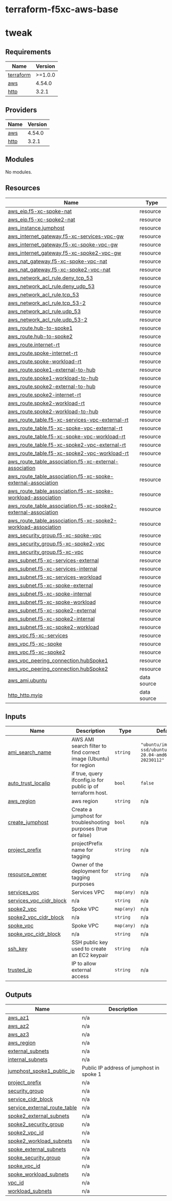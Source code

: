# terraform-f5xc-aws-base
# tweak

<!-- BEGIN_TF_DOCS -->
## Requirements

| Name | Version |
|------|---------|
| <a name="requirement_terraform"></a> [terraform](#requirement\_terraform) | >=1.0.0 |
| <a name="requirement_aws"></a> [aws](#requirement\_aws) | 4.54.0 |
| <a name="requirement_http"></a> [http](#requirement\_http) | 3.2.1 |

## Providers

| Name | Version |
|------|---------|
| <a name="provider_aws"></a> [aws](#provider\_aws) | 4.54.0 |
| <a name="provider_http"></a> [http](#provider\_http) | 3.2.1 |

## Modules

No modules.

## Resources

| Name | Type |
|------|------|
| [aws_eip.f5-xc-spoke-nat](https://registry.terraform.io/providers/hashicorp/aws/4.54.0/docs/resources/eip) | resource |
| [aws_eip.f5-xc-spoke2-nat](https://registry.terraform.io/providers/hashicorp/aws/4.54.0/docs/resources/eip) | resource |
| [aws_instance.jumphost](https://registry.terraform.io/providers/hashicorp/aws/4.54.0/docs/resources/instance) | resource |
| [aws_internet_gateway.f5-xc-services-vpc-gw](https://registry.terraform.io/providers/hashicorp/aws/4.54.0/docs/resources/internet_gateway) | resource |
| [aws_internet_gateway.f5-xc-spoke-vpc-gw](https://registry.terraform.io/providers/hashicorp/aws/4.54.0/docs/resources/internet_gateway) | resource |
| [aws_internet_gateway.f5-xc-spoke2-vpc-gw](https://registry.terraform.io/providers/hashicorp/aws/4.54.0/docs/resources/internet_gateway) | resource |
| [aws_nat_gateway.f5-xc-spoke-vpc-nat](https://registry.terraform.io/providers/hashicorp/aws/4.54.0/docs/resources/nat_gateway) | resource |
| [aws_nat_gateway.f5-xc-spoke2-vpc-nat](https://registry.terraform.io/providers/hashicorp/aws/4.54.0/docs/resources/nat_gateway) | resource |
| [aws_network_acl_rule.deny_tcp_53](https://registry.terraform.io/providers/hashicorp/aws/4.54.0/docs/resources/network_acl_rule) | resource |
| [aws_network_acl_rule.deny_udp_53](https://registry.terraform.io/providers/hashicorp/aws/4.54.0/docs/resources/network_acl_rule) | resource |
| [aws_network_acl_rule.tcp_53](https://registry.terraform.io/providers/hashicorp/aws/4.54.0/docs/resources/network_acl_rule) | resource |
| [aws_network_acl_rule.tcp_53-2](https://registry.terraform.io/providers/hashicorp/aws/4.54.0/docs/resources/network_acl_rule) | resource |
| [aws_network_acl_rule.udp_53](https://registry.terraform.io/providers/hashicorp/aws/4.54.0/docs/resources/network_acl_rule) | resource |
| [aws_network_acl_rule.udp_53-2](https://registry.terraform.io/providers/hashicorp/aws/4.54.0/docs/resources/network_acl_rule) | resource |
| [aws_route.hub-to-spoke1](https://registry.terraform.io/providers/hashicorp/aws/4.54.0/docs/resources/route) | resource |
| [aws_route.hub-to-spoke2](https://registry.terraform.io/providers/hashicorp/aws/4.54.0/docs/resources/route) | resource |
| [aws_route.internet-rt](https://registry.terraform.io/providers/hashicorp/aws/4.54.0/docs/resources/route) | resource |
| [aws_route.spoke-internet-rt](https://registry.terraform.io/providers/hashicorp/aws/4.54.0/docs/resources/route) | resource |
| [aws_route.spoke-workload-rt](https://registry.terraform.io/providers/hashicorp/aws/4.54.0/docs/resources/route) | resource |
| [aws_route.spoke1-external-to-hub](https://registry.terraform.io/providers/hashicorp/aws/4.54.0/docs/resources/route) | resource |
| [aws_route.spoke1-workload-to-hub](https://registry.terraform.io/providers/hashicorp/aws/4.54.0/docs/resources/route) | resource |
| [aws_route.spoke2-external-to-hub](https://registry.terraform.io/providers/hashicorp/aws/4.54.0/docs/resources/route) | resource |
| [aws_route.spoke2-internet-rt](https://registry.terraform.io/providers/hashicorp/aws/4.54.0/docs/resources/route) | resource |
| [aws_route.spoke2-workload-rt](https://registry.terraform.io/providers/hashicorp/aws/4.54.0/docs/resources/route) | resource |
| [aws_route.spoke2-workload-to-hub](https://registry.terraform.io/providers/hashicorp/aws/4.54.0/docs/resources/route) | resource |
| [aws_route_table.f5-xc-services-vpc-external-rt](https://registry.terraform.io/providers/hashicorp/aws/4.54.0/docs/resources/route_table) | resource |
| [aws_route_table.f5-xc-spoke-vpc-external-rt](https://registry.terraform.io/providers/hashicorp/aws/4.54.0/docs/resources/route_table) | resource |
| [aws_route_table.f5-xc-spoke-vpc-workload-rt](https://registry.terraform.io/providers/hashicorp/aws/4.54.0/docs/resources/route_table) | resource |
| [aws_route_table.f5-xc-spoke2-vpc-external-rt](https://registry.terraform.io/providers/hashicorp/aws/4.54.0/docs/resources/route_table) | resource |
| [aws_route_table.f5-xc-spoke2-vpc-workload-rt](https://registry.terraform.io/providers/hashicorp/aws/4.54.0/docs/resources/route_table) | resource |
| [aws_route_table_association.f5-xc-external-association](https://registry.terraform.io/providers/hashicorp/aws/4.54.0/docs/resources/route_table_association) | resource |
| [aws_route_table_association.f5-xc-spoke-external-association](https://registry.terraform.io/providers/hashicorp/aws/4.54.0/docs/resources/route_table_association) | resource |
| [aws_route_table_association.f5-xc-spoke-workload-association](https://registry.terraform.io/providers/hashicorp/aws/4.54.0/docs/resources/route_table_association) | resource |
| [aws_route_table_association.f5-xc-spoke2-external-association](https://registry.terraform.io/providers/hashicorp/aws/4.54.0/docs/resources/route_table_association) | resource |
| [aws_route_table_association.f5-xc-spoke2-workload-association](https://registry.terraform.io/providers/hashicorp/aws/4.54.0/docs/resources/route_table_association) | resource |
| [aws_security_group.f5-xc-spoke-vpc](https://registry.terraform.io/providers/hashicorp/aws/4.54.0/docs/resources/security_group) | resource |
| [aws_security_group.f5-xc-spoke2-vpc](https://registry.terraform.io/providers/hashicorp/aws/4.54.0/docs/resources/security_group) | resource |
| [aws_security_group.f5-xc-vpc](https://registry.terraform.io/providers/hashicorp/aws/4.54.0/docs/resources/security_group) | resource |
| [aws_subnet.f5-xc-services-external](https://registry.terraform.io/providers/hashicorp/aws/4.54.0/docs/resources/subnet) | resource |
| [aws_subnet.f5-xc-services-internal](https://registry.terraform.io/providers/hashicorp/aws/4.54.0/docs/resources/subnet) | resource |
| [aws_subnet.f5-xc-services-workload](https://registry.terraform.io/providers/hashicorp/aws/4.54.0/docs/resources/subnet) | resource |
| [aws_subnet.f5-xc-spoke-external](https://registry.terraform.io/providers/hashicorp/aws/4.54.0/docs/resources/subnet) | resource |
| [aws_subnet.f5-xc-spoke-internal](https://registry.terraform.io/providers/hashicorp/aws/4.54.0/docs/resources/subnet) | resource |
| [aws_subnet.f5-xc-spoke-workload](https://registry.terraform.io/providers/hashicorp/aws/4.54.0/docs/resources/subnet) | resource |
| [aws_subnet.f5-xc-spoke2-external](https://registry.terraform.io/providers/hashicorp/aws/4.54.0/docs/resources/subnet) | resource |
| [aws_subnet.f5-xc-spoke2-internal](https://registry.terraform.io/providers/hashicorp/aws/4.54.0/docs/resources/subnet) | resource |
| [aws_subnet.f5-xc-spoke2-workload](https://registry.terraform.io/providers/hashicorp/aws/4.54.0/docs/resources/subnet) | resource |
| [aws_vpc.f5-xc-services](https://registry.terraform.io/providers/hashicorp/aws/4.54.0/docs/resources/vpc) | resource |
| [aws_vpc.f5-xc-spoke](https://registry.terraform.io/providers/hashicorp/aws/4.54.0/docs/resources/vpc) | resource |
| [aws_vpc.f5-xc-spoke2](https://registry.terraform.io/providers/hashicorp/aws/4.54.0/docs/resources/vpc) | resource |
| [aws_vpc_peering_connection.hubSpoke1](https://registry.terraform.io/providers/hashicorp/aws/4.54.0/docs/resources/vpc_peering_connection) | resource |
| [aws_vpc_peering_connection.hubSpoke2](https://registry.terraform.io/providers/hashicorp/aws/4.54.0/docs/resources/vpc_peering_connection) | resource |
| [aws_ami.ubuntu](https://registry.terraform.io/providers/hashicorp/aws/4.54.0/docs/data-sources/ami) | data source |
| [http_http.myip](https://registry.terraform.io/providers/hashicorp/http/3.2.1/docs/data-sources/http) | data source |

## Inputs

| Name | Description | Type | Default | Required |
|------|-------------|------|---------|:--------:|
| <a name="input_ami_search_name"></a> [ami\_search\_name](#input\_ami\_search\_name) | AWS AMI search filter to find correct image (Ubuntu) for region | `string` | `"ubuntu/images/hvm-ssd/ubuntu-focal-20.04-amd64-server-20230112"` | no |
| <a name="input_auto_trust_localip"></a> [auto\_trust\_localip](#input\_auto\_trust\_localip) | if true, query ifconfig.io for public ip of terraform host. | `bool` | `false` | no |
| <a name="input_aws_region"></a> [aws\_region](#input\_aws\_region) | aws region | `string` | n/a | yes |
| <a name="input_create_jumphost"></a> [create\_jumphost](#input\_create\_jumphost) | Create a jumphost for troubleshooting purposes (true or false) | `bool` | n/a | yes |
| <a name="input_project_prefix"></a> [project\_prefix](#input\_project\_prefix) | projectPrefix name for tagging | `string` | n/a | yes |
| <a name="input_resource_owner"></a> [resource\_owner](#input\_resource\_owner) | Owner of the deployment for tagging purposes | `string` | n/a | yes |
| <a name="input_services_vpc"></a> [services\_vpc](#input\_services\_vpc) | Services VPC | `map(any)` | n/a | yes |
| <a name="input_services_vpc_cidr_block"></a> [services\_vpc\_cidr\_block](#input\_services\_vpc\_cidr\_block) | n/a | `string` | n/a | yes |
| <a name="input_spoke2_vpc"></a> [spoke2\_vpc](#input\_spoke2\_vpc) | Spoke VPC | `map(any)` | n/a | yes |
| <a name="input_spoke2_vpc_cidr_block"></a> [spoke2\_vpc\_cidr\_block](#input\_spoke2\_vpc\_cidr\_block) | n/a | `string` | n/a | yes |
| <a name="input_spoke_vpc"></a> [spoke\_vpc](#input\_spoke\_vpc) | Spoke VPC | `map(any)` | n/a | yes |
| <a name="input_spoke_vpc_cidr_block"></a> [spoke\_vpc\_cidr\_block](#input\_spoke\_vpc\_cidr\_block) | n/a | `string` | n/a | yes |
| <a name="input_ssh_key"></a> [ssh\_key](#input\_ssh\_key) | SSH public key used to create an EC2 keypair | `string` | n/a | yes |
| <a name="input_trusted_ip"></a> [trusted\_ip](#input\_trusted\_ip) | IP to allow external access | `string` | n/a | yes |

## Outputs

| Name | Description |
|------|-------------|
| <a name="output_aws_az1"></a> [aws\_az1](#output\_aws\_az1) | n/a |
| <a name="output_aws_az2"></a> [aws\_az2](#output\_aws\_az2) | n/a |
| <a name="output_aws_az3"></a> [aws\_az3](#output\_aws\_az3) | n/a |
| <a name="output_aws_region"></a> [aws\_region](#output\_aws\_region) | n/a |
| <a name="output_external_subnets"></a> [external\_subnets](#output\_external\_subnets) | n/a |
| <a name="output_internal_subnets"></a> [internal\_subnets](#output\_internal\_subnets) | n/a |
| <a name="output_jumphost_spoke1_public_ip"></a> [jumphost\_spoke1\_public\_ip](#output\_jumphost\_spoke1\_public\_ip) | Public IP address of jumphost in spoke 1 |
| <a name="output_project_prefix"></a> [project\_prefix](#output\_project\_prefix) | n/a |
| <a name="output_security_group"></a> [security\_group](#output\_security\_group) | n/a |
| <a name="output_service_cidr_block"></a> [service\_cidr\_block](#output\_service\_cidr\_block) | n/a |
| <a name="output_service_external_route_table"></a> [service\_external\_route\_table](#output\_service\_external\_route\_table) | n/a |
| <a name="output_spoke2_external_subnets"></a> [spoke2\_external\_subnets](#output\_spoke2\_external\_subnets) | n/a |
| <a name="output_spoke2_security_group"></a> [spoke2\_security\_group](#output\_spoke2\_security\_group) | n/a |
| <a name="output_spoke2_vpc_id"></a> [spoke2\_vpc\_id](#output\_spoke2\_vpc\_id) | n/a |
| <a name="output_spoke2_workload_subnets"></a> [spoke2\_workload\_subnets](#output\_spoke2\_workload\_subnets) | n/a |
| <a name="output_spoke_external_subnets"></a> [spoke\_external\_subnets](#output\_spoke\_external\_subnets) | n/a |
| <a name="output_spoke_security_group"></a> [spoke\_security\_group](#output\_spoke\_security\_group) | n/a |
| <a name="output_spoke_vpc_id"></a> [spoke\_vpc\_id](#output\_spoke\_vpc\_id) | n/a |
| <a name="output_spoke_workload_subnets"></a> [spoke\_workload\_subnets](#output\_spoke\_workload\_subnets) | n/a |
| <a name="output_vpc_id"></a> [vpc\_id](#output\_vpc\_id) | n/a |
| <a name="output_workload_subnets"></a> [workload\_subnets](#output\_workload\_subnets) | n/a |
<!-- END_TF_DOCS -->
